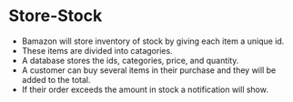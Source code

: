 # Store-Stock

* Bamazon will store inventory of stock by giving each item a unique id. 
* These items are divided into catagories.
* A database stores the ids, categories, price, and quantity. 
* A customer can buy several items in their purchase and they will be added to the total. 
* If their order exceeds the amount in stock a notification will show.
